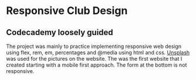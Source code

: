 # Responsive Club Design

## Codecademy loosely guided

The project was mainly to practice implementing responsive
web design using flex, rem, em, percentages and @media using 
html and css. [Unsplash](https://unsplash.com/) was used for 
the pictures on the website. The was the first website that I 
created starting with a mobile first approach. The form at the 
bottom is not responsive.